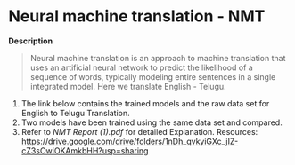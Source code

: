 # Neural machine translation - NMT
**Description**
>Neural machine translation is an approach to machine translation that uses an artificial neural network to predict the likelihood of a sequence of words, typically modeling entire sentences in a single integrated model. Here we translate English - Telugu.
1. The link below contains the trained models and the raw data set for English to Telugu Translation.
2. Two models have been trained using the same data set and compared.
3. Refer to _NMT Report (1).pdf_ for detailed Explanation.
Resources: https://drive.google.com/drive/folders/1nDh_qvkyiGXc_jIZ-cZ3sOwiOKAmkbHH?usp=sharing 
